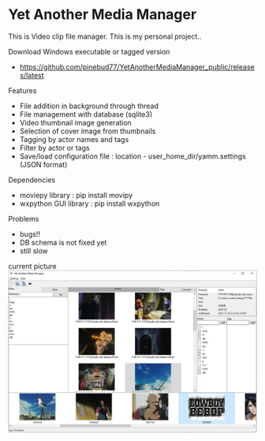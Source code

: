 Yet Another Media Manager
=========================

This is Video clip file manager. This is my personal project..

Download Windows executable or tagged version
* https://github.com/pinebud77/YetAnotherMediaManager_public/releases/latest

Features
* File addition in background through thread
* File management with database (sqlite3)
* Video thumbnail image generation
* Selection of cover image from thumbnails
* Tagging by actor names and tags
* Filter by actor or tags
* Save/load configuration file : location - user_home_dir/yamm.settings (JSON format)

Dependencies
* moviepy library : pip install movipy
* wxpython GUI library : pip install wxpython

Problems
* bugs!!
* DB schema is not fixed yet
* still slow

current picture
![current pic](https://github.com/pinebud77/YetAnotherMediaManager_public/blob/main/yamm.png)
